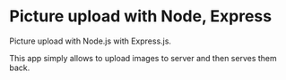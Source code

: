 Picture upload with Node, Express
=====================

Picture upload with Node.js with Express.js.


This app simply allows to upload images to server and then serves them back.
